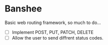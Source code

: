 # Banshee

Basic web routing framework, so much to do...

- [ ] Implement POST, PUT, PATCH, DELETE
- [ ] Allow the user to send diffrent status codes.
